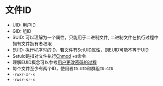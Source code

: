 # 文件ID

- UID: 用户ID
- GID: 组ID
- SUID: 可以理解为一个属性，只能用于二进制文件, 二进制文件在执行过程中拥有文件拥有者权限
- EUID: 执行程序时的ID，若文件有SetUID属性，则EUID可能不等于UID
- Setuid是指对文件执行[Chmod](Linux_Command_Chmod.md) +s命令
- 理解EUID概念可以参考[用户更改密码的过程](Linux_How_TO_Change_Password.md)
- 每个文件至少有两个ID，使用者`ID-UID`和群组`ID-GID`
- `-rwxr-xr-x`
- `-rwsr-sr-x`
